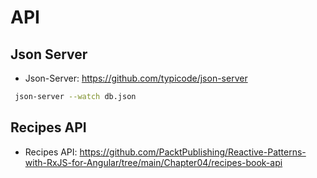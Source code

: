 # API

## Json Server
- Json-Server: https://github.com/typicode/json-server 

```sh
 json-server --watch db.json
```

## Recipes API
- Recipes API: https://github.com/PacktPublishing/Reactive-Patterns-with-RxJS-for-Angular/tree/main/Chapter04/recipes-book-api 

